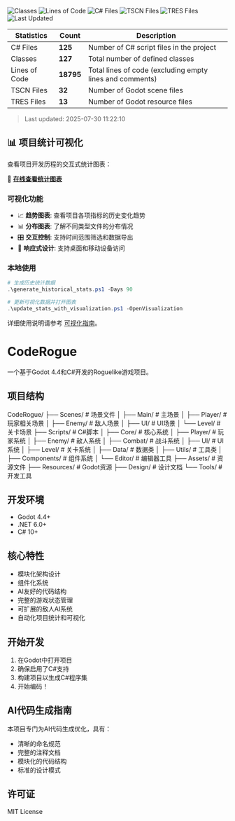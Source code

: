 <!-- STATS_BADGES_START -->
![Classes](https://img.shields.io/badge/Classes-127-blue?style=flat-square)
![Lines of Code](https://img.shields.io/badge/Lines_of_Code-18795-green?style=flat-square)
![C# Files](https://img.shields.io/badge/C%23_Files-125-orange?style=flat-square)
![TSCN Files](https://img.shields.io/badge/TSCN_Files-32-purple?style=flat-square)
![TRES Files](https://img.shields.io/badge/TRES_Files-13-red?style=flat-square)
![Last Updated](https://img.shields.io/badge/Updated-2025--07--30-lightgrey?style=flat-square)
<!-- STATS_BADGES_END -->

<!-- STATS_TABLE_START -->
| Statistics | Count | Description |
|------------|-------|--------------|
| C# Files | **125** | Number of C# script files in the project |
| Classes | **127** | Total number of defined classes |
| Lines of Code | **18795** | Total lines of code (excluding empty lines and comments) |
| TSCN Files | **32** | Number of Godot scene files |
| TRES Files | **13** | Number of Godot resource files |

> Last updated: 2025-07-30 11:22:10
<!-- STATS_TABLE_END -->

## 📊 项目统计可视化

查看项目开发历程的交互式统计图表：

🔗 **[在线查看统计图表](https://keycharlotte.github.io/coderogue/stats_visualization.html)**

### 可视化功能
- 📈 **趋势图表**: 查看项目各项指标的历史变化趋势
- 📊 **分布图表**: 了解不同类型文件的分布情况
- 🎛️ **交互控制**: 支持时间范围筛选和数据导出
- 📱 **响应式设计**: 支持桌面和移动设备访问

### 本地使用
```powershell
# 生成历史统计数据
.\generate_historical_stats.ps1 -Days 90

# 更新可视化数据并打开图表
.\update_stats_with_visualization.ps1 -OpenVisualization
```

详细使用说明请参考 [可视化指南](VISUALIZATION_GUIDE.md)。

# CodeRogue

一个基于Godot 4.4和C#开发的Roguelike游戏项目。

## 项目结构
CodeRogue/
├── Scenes/                    # 场景文件
│   ├── Main/                  # 主场景
│   ├── Player/                # 玩家相关场景
│   ├── Enemy/                 # 敌人场景
│   ├── UI/                    # UI场景
│   └── Level/                 # 关卡场景
├── Scripts/                   # C#脚本
│   ├── Core/                  # 核心系统
│   ├── Player/                # 玩家系统
│   ├── Enemy/                 # 敌人系统
│   ├── Combat/                # 战斗系统
│   ├── UI/                    # UI系统
│   ├── Level/                 # 关卡系统
│   ├── Data/                  # 数据类
│   ├── Utils/                 # 工具类
│   ├── Components/            # 组件系统
│   └── Editor/                # 编辑器工具
├── Assets/                    # 资源文件
├── Resources/                 # Godot资源
├── Design/                    # 设计文档
└── Tools/                     # 开发工具
## 开发环境

- Godot 4.4+
- .NET 6.0+
- C# 10+

## 核心特性

- 模块化架构设计
- 组件化系统
- AI友好的代码结构
- 完整的游戏状态管理
- 可扩展的敌人AI系统
- 自动化项目统计和可视化

## 开始开发

1. 在Godot中打开项目
2. 确保启用了C#支持
3. 构建项目以生成C#程序集
4. 开始编码！

## AI代码生成指南

本项目专门为AI代码生成优化，具有：
- 清晰的命名规范
- 完整的注释文档
- 模块化的代码结构
- 标准的设计模式

## 许可证

MIT License
